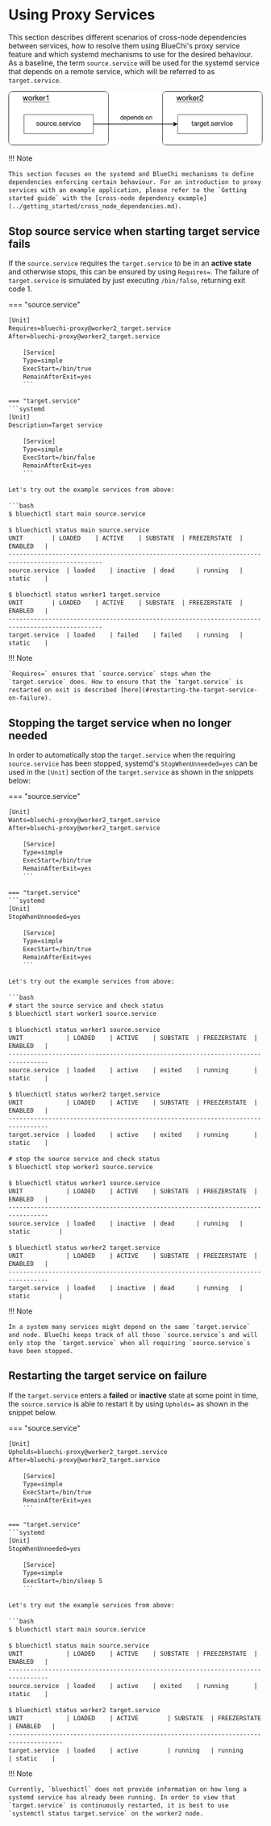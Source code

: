 <!-- markdownlint-disable-file MD010 MD013 MD014 MD024 MD034 MD046 -->

# Using Proxy Services

This section describes different scenarios of cross-node dependencies between services, how to resolve them using BlueChi's proxy service feature and which systemd mechanisms to use for the desired behaviour. As a baseline, the term `source.service` will be used for the systemd service that depends on a remote service, which will be referred to as `target.service`.

![Using Proxy Services](../assets/img/bluechi_using_proxy_services.png)

!!! Note

    This section focuses on the systemd and BlueChi mechanisms to define dependencies enforcing certain behaviour. For an introduction to proxy services with an example application, please refer to the `Getting started guide` with the [cross-node dependency example](../getting_started/cross_node_dependencies.md).

## Stop source service when starting target service fails

If the `source.service` requires the `target.service` to be in an **active state** and otherwise stops, this can be ensured by using `Requires=`. The failure of `target.service` is simulated by just executing `/bin/false`, returning exit code 1.

=== "source.service"

````systemd
[Unit]
Requires=bluechi-proxy@worker2_target.service
After=bluechi-proxy@worker2_target.service

    [Service]
    Type=simple
    ExecStart=/bin/true
    RemainAfterExit=yes
    ```

=== "target.service"
```systemd
[Unit]
Description=Target service

    [Service]
    Type=simple
    ExecStart=/bin/false
    RemainAfterExit=yes
    ```

Let's try out the example services from above:

```bash
$ bluechictl start main source.service

$ bluechictl status main source.service
UNIT		| LOADED	| ACTIVE	| SUBSTATE	| FREEZERSTATE	| ENABLED	|
------------------------------------------------------------------------------------------------
source.service	| loaded	| inactive	| dead		| running	| static	|

$ bluechictl status worker1 target.service
UNIT		| LOADED	| ACTIVE	| SUBSTATE	| FREEZERSTATE	| ENABLED	|
------------------------------------------------------------------------------------------------
target.service	| loaded	| failed	| failed	| running	| static	|

````

!!! Note

    `Requires=` ensures that `source.service` stops when the `target.service` does. How to ensure that the `target.service` is restarted on exit is described [here](#restarting-the-target-service-on-failure).

## Stopping the target service when no longer needed

In order to automatically stop the `target.service` when the requiring `source.service` has been stopped, systemd's `StopWhenUnneeded=yes` can be used in the `[Unit]` section of the `target.service` as shown in the snippets below:

=== "source.service"

````systemd
[Unit]
Wants=bluechi-proxy@worker2_target.service
After=bluechi-proxy@worker2_target.service

    [Service]
    Type=simple
    ExecStart=/bin/true
    RemainAfterExit=yes
    ```

=== "target.service"
```systemd
[Unit]
StopWhenUnneeded=yes

    [Service]
    Type=simple
    ExecStart=/bin/true
    RemainAfterExit=yes
    ```

Let's try out the example services from above:

```bash
# start the source service and check status
$ bluechictl start worker1 source.service

$ bluechictl status worker1 source.service
UNIT			| LOADED	| ACTIVE	| SUBSTATE	| FREEZERSTATE	| ENABLED	|
---------------------------------------------------------------------------------
source.service	| loaded	| active	| exited	| running	    | static	|

$ bluechictl status worker2 target.service
UNIT			| LOADED	| ACTIVE	| SUBSTATE	| FREEZERSTATE	| ENABLED	|
---------------------------------------------------------------------------------
target.service	| loaded	| active	| exited	| running	    | static	|

# stop the source service and check status
$ bluechictl stop worker1 source.service

$ bluechictl status worker1 source.service
UNIT			| LOADED	| ACTIVE	| SUBSTATE	| FREEZERSTATE	| ENABLED	|
---------------------------------------------------------------------------------
source.service	| loaded	| inactive	| dead		| running	| static	    |

$ bluechictl status worker2 target.service
UNIT			| LOADED	| ACTIVE	| SUBSTATE	| FREEZERSTATE	| ENABLED	|
---------------------------------------------------------------------------------
target.service	| loaded	| inactive	| dead		| running	| static	    |
````

!!! Note

    In a system many services might depend on the same `target.service` and node. BlueChi keeps track of all those `source.service`s and will only stop the `target.service` when all requiring `source.service`s have been stopped.

## Restarting the target service on failure

If the `target.service` enters a **failed** or **inactive** state at some point in time, the `source.service` is able to restart it by using `Upholds=` as shown in the snippet below.

=== "source.service"

````systemd
[Unit]
Upholds=bluechi-proxy@worker2_target.service
After=bluechi-proxy@worker2_target.service

    [Service]
    Type=simple
    ExecStart=/bin/true
    RemainAfterExit=yes
    ```

=== "target.service"
```systemd
[Unit]
StopWhenUnneeded=yes

    [Service]
    Type=simple
    ExecStart=/bin/sleep 5
    ```

Let's try out the example services from above:

```bash
$ bluechictl start main source.service

$ bluechictl status main source.service
UNIT		    | LOADED	| ACTIVE	| SUBSTATE	| FREEZERSTATE	| ENABLED	|
---------------------------------------------------------------------------------
source.service	| loaded	| active	| exited	| running	    | static	|

$ bluechictl status worker2 target.service
UNIT		    | LOADED	| ACTIVE	    | SUBSTATE	| FREEZERSTATE	| ENABLED	|
-------------------------------------------------------------------------------------
target.service	| loaded	| active	    | running	| running	    | static	|
````

!!! Note

    Currently, `bluechictl` does not provide information on how long a systemd service has already been running. In order to view that `target.service` is continuously restarted, it is best to use `systemctl status target.service` on the worker2 node.
